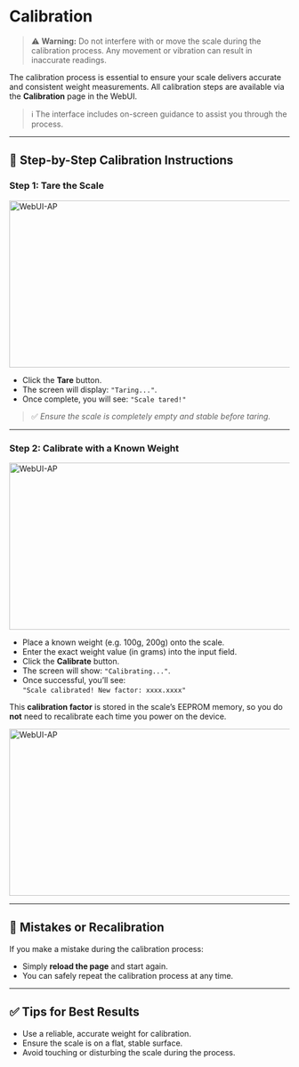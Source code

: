 # Calibration

> ⚠️ **Warning:** Do not interfere with or move the scale during the calibration process. Any movement or vibration can result in inaccurate readings.

The calibration process is essential to ensure your scale delivers accurate and consistent weight measurements. All calibration steps are available via the **Calibration** page in the WebUI.

> ℹ️ The interface includes on-screen guidance to assist you through the process.

---

## 🧭 Step-by-Step Calibration Instructions

### **Step 1: Tare the Scale**
<img src="media/usage/calibration1.png" alt="WebUI-AP" width="600" height="300"><br>
- Click the **Tare** button.
- The screen will display: `"Taring..."`.
- Once complete, you will see: `"Scale tared!"`

> ✅ *Ensure the scale is completely empty and stable before taring.*

---

### **Step 2: Calibrate with a Known Weight**
<img src="media/usage/calibration2.png" alt="WebUI-AP" width="600" height="300"><br>
- Place a known weight (e.g. 100g, 200g) onto the scale.
- Enter the exact weight value (in grams) into the input field.
- Click the **Calibrate** button.
- The screen will show: `"Calibrating..."`.
- Once successful, you’ll see:  
  `"Scale calibrated! New factor: xxxx.xxxx"`

This **calibration factor** is stored in the scale’s EEPROM memory, so you do **not** need to recalibrate each time you power on the device.

<img src="media/usage/calibration3.png" alt="WebUI-AP" width="600" height="300"><br>

---

## 🔄 Mistakes or Recalibration
If you make a mistake during the calibration process:
- Simply **reload the page** and start again.
- You can safely repeat the calibration process at any time.

---

## ✅ Tips for Best Results
- Use a reliable, accurate weight for calibration.
- Ensure the scale is on a flat, stable surface.
- Avoid touching or disturbing the scale during the process.
